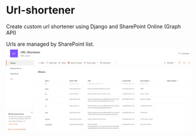 # Url-shortener
Create custom url shortener using Django and SharePoint Online (Graph API)   

Urls are managed by SharePoint list.   
![SPO](/res/spo.png)

